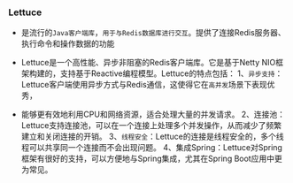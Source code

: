 ### Lettuce
* 是流行的`Java客户端库`，`用于与Redis数据库进行交互`。提供了连接Redis服务器、执行命令和操作数据的功能

* Lettuce是一个高性能、异步非阻塞的Redis客户端库。它是基于Netty NIO框架构建的，支持基于Reactive编程模型。Lettuce的特点包括：
1、`异步支持`：Lettuce客户端使用异步方式与Redis通信，这使得它在`高并发`场景下表现优秀，
* 能够更有效地利用CPU和网络资源，适合处理大量的并发请求。
2、连接池：Lettuce支持连接池，可以在一个连接上处理多个并发操作，从而减少了频繁建立和关闭连接的开销。
3、`线程安全`：Lettuce的连接是线程安全的，多个线程可以共享同一个连接而不会出现问题。
4、集成Spring：Lettuce对Spring框架有很好的支持，可以方便地与Spring集成，尤其在Spring Boot应用中更为常见。


